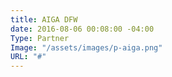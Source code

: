 ```yaml
---
title: AIGA DFW
date: 2016-08-06 00:08:00 -04:00
Type: Partner
Image: "/assets/images/p-aiga.png"
URL: "#"
---
```


